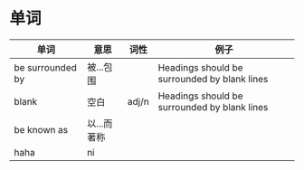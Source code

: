 # 单词

 单词 | 意思 | 词性 | 例子
 ---- | ---- | --- | ---
 be surrounded by | 被...包围 | |Headings should be surrounded by blank lines
 blank | 空白 | adj/n | Headings should be surrounded by blank lines
 be known as | 以...而著称
 haha | ni
